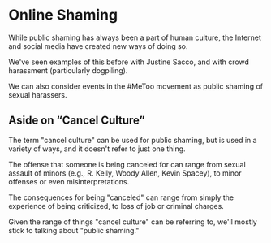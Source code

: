 # Online Shaming

While public shaming has always been a part of human culture, the Internet and social media have created new ways of doing so.

We've seen examples of this before with Justine Sacco, and with crowd harassment (particularly dogpiling).

We can also consider events in the #MeToo movement as public shaming of sexual harassers.


## Aside on “Cancel Culture”
The term "cancel culture" can be used for public shaming, but is used in a variety of ways, and it doesn't refer to just one thing.

The offense that someone is being canceled for can range from sexual assault of minors (e.g., R. Kelly, Woody Allen, Kevin Spacey), to minor offenses or even misinterpretations.

The consequences for being "canceled" can range from simply the experience of being criticized, to loss of job or criminal charges.

Given the range of things "cancel culture" can be referring to, we'll mostly stick to talking about "public shaming."
